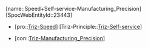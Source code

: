 ﻿---
type: TrizContradiction
aliases:
- Speed+Self-service-Manufacturing_Precision
license: CC BY-SA 4.0
copyright: https://github.com/SpocWeb
IsDeleted: false
IsReadOnly: false
Confidential: public
tags: 
- Triz/Contradiction
---
[name::Speed+Self-service-Manufacturing_Precision]
[SpocWebEntityId::23443]
+ [pro::[Triz-Speed](tech/Triz/Parameter/Triz-Speed.md)]
[Triz-Principle::[Triz-Self-service](tech/Triz/Principle/Triz-Self-service.md)]
- [con::[Triz-Manufacturing_Precision](tech/Triz/Parameter/Triz-Manufacturing_Precision.md)]

